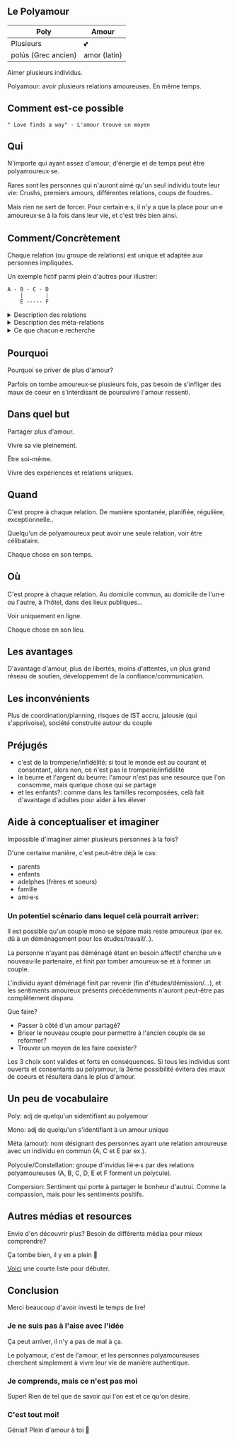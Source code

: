 ## Le Polyamour

| Poly  |  Amour |
|---|---|
| Plusieurs  | 💕  |
| polús (Grec ancien) | amor (latin) |



Aimer plusieurs individus.

Polyamour: avoir plusieurs relations amoureuses. En même temps.

## Comment est-ce possible

```
" Love finds a way" - L'amour trouve un moyen
```

## Qui

N'importe qui ayant assez d'amour, d'énergie et de temps peut être polyamoureux⸱se.

Rares sont les personnes qui n'auront aimé qu'un seul individu toute leur vie:
Crushs, premiers amours, différentes relations, coups de foudres..

Mais rien ne sert de forcer.
Pour certain⸱e⸱s, il n'y a que la place pour un⸱e amoureux⸱se à la fois dans leur vie, et c'est très bien ainsi.

## Comment/Concrètement

Chaque relation (ou groupe de relations) est unique et adaptée aux personnes impliquées.

Un exemple fictif parmi plein d'autres pour illustrer:

```
A - B - C - D
    |       |
    E ----- F
```
<details>
  <summary>Description des relations</summary>
  <ul>
<li>B et C sont marié⸱e⸱s, vivent la majorité du temps ensemble, et considèrent cette relation comme étant leur relation principale.</li>

<li>B et A se voient tous les vendredis soirs pour un rdv amoureux au restaurant avant d'aller au cinéma, et se retrouvent en moyenne une fois par mois pour une randonnée de groupe.</li>

<li>B et E ont une relation épistolaire à distance (échangent des lettres) et réservent un chalet 2 weekends par an pour passer du temps ensemble.</li>

<li>E et F vivent ensemble 1 semaine sur 2, comme F fait des aller-retours pour le travail. Les 2 ont pour projet d'adopter un enfant. Les 2 n'ont pas de relations sexuelles, F se considérant asexuel⸱le.</li>

<li>F et D se voient 1 semaine sur 2 (toujours le travail de F) et ont une relation romantique et platonique.</li>

<li>D et C ont une relation principalement sexuelle, mais partagent une très forte tendresse.</li>
  </ul>
</details>

<details>
  <summary>Description des méta-relations</summary>
  <ul>
<li>A et C sont ami⸱e⸱s</li>

<li>B et D jouent aux jeux vidéos ensemble</li>

<li>E a déjà parlé à A et C en ligne, mais ne les a jamais rencontré⸱e⸱s</li>

<li>F ressent de la jalousie, et n'aimerait pas savoir qui D et E fréquentent</li>
  </ul>
</details>

<details>
  <summary>Ce que chacun⸱e recherche</summary>
  <ul>
<li>A se considère aromantique et greysexuel⸱le, ainsi que mono, et ne cherche pas d'autre relation. A se réjouit de pouvoir aider B et C de s'occuper de leur futur bébé.</li>

<li>B est polysaturé⸱e (n'a pas la place/le temps/l'énergie/l'envie de voir d'autres personnes).</li>

<li>C fréquente les réseaux de rencontre et est ouvert⸱e à d'autres relations.</li>

<li>D et E ont chacun⸱e des relations ponctuelles et éphémères, et ne cherchent pas d'autres relations à long terme.</li>

<li>F se sent assez mono, et avoir une relation par lieu de vie lui suffit.</li>
  </ul>

</details> 


## Pourquoi

Pourquoi se priver de plus d'amour?

Parfois on tombe amoureux⸱se plusieurs fois, pas besoin de s'infliger des maux de coeur en s'interdisant de poursuivre l'amour ressenti.

## Dans quel but

Partager plus d'amour.

Vivre sa vie pleinement.

Être soi-même.

Vivre des expériences et relations uniques.

## Quand

C'est propre à chaque relation. De manière spontanée, planifiée, régulière, exceptionnelle..

Quelqu'un de polyamoureux peut avoir une seule relation, voir être célibataire.

Chaque chose en son temps.

## Où

C'est propre à chaque relation. Au domicile commun, au domicile de l'un⸱e ou l'autre, à l'hôtel, dans des lieux publiques...

Voir uniquement en ligne.

Chaque chose en son lieu.

## Les avantages

D'avantage d'amour, plus de libertés, moins d'attentes, un plus grand réseau de soutien, développement de la confiance/communication.

## Les inconvénients

Plus de coordination/planning, risques de IST accru, jalousie (qui s'apprivoise), société construite autour du couple

## Préjugés

- c'est de la tromperie/infidélité: si tout le monde est au courant et consentant, alors non, ce n'est pas le tromperie/infidélité
- le beurre et l'argent du beurre: l'amour n'est pas une resource que l'on consomme, mais quelque chose qui se partage
- et les enfants?: comme dans les familles recomposées, celà fait d'avantage d'adultes pour aider à les élever

## Aide à conceptualiser et imaginer

Impossible d'imaginer aimer plusieurs personnes à la fois?

D'une certaine manière, c'est peut-être déjà le cas:
- parents
- enfants
- adelphes (frères et soeurs)
- famille
- ami⸱e⸱s

### Un potentiel scénario dans lequel celà pourrait arriver:

Il est possible qu'un couple mono se sépare mais reste amoureux (par ex. dû à un déménagement pour les études/travail/..).

La personne n'ayant pas déménagé étant en besoin affectif cherche un⸱e nouveau⸱lle partenaire, et finit par tomber amoureux⸱se et à former un couple.

L'individu ayant déménagé finit par revenir (fin d'études/démission/...), et les sentiments amoureux présents précédemments n'auront peut-être pas complètement disparu.

Que faire?
- Passer à côté d'un amour partagé?
- Briser le nouveau couple pour permettre à l'ancien couple de se reformer?
- Trouver un moyen de les faire coexister?

Les 3 choix sont valides et forts en conséquences.
Si tous les individus sont ouverts et consentants au polyamour, la 3ème possibilité évitera des maux de coeurs et résultera dans le plus d'amour.

## Un peu de vocabulaire

Poly: adj de quelqu'un sidentifiant au polyamour

Mono: adj de quelqu'un s'identifiant à un amour unique

Méta (amour): nom désignant des personnes ayant une relation amoureuse avec un individu en commun (A, C et E par ex.).

Polycule/Constellation: groupe d'invidus lié⸱e⸱s par des relations polyamoureuses (A, B, C, D, E et F forment un polycule).

Compersion: Sentiment qui porte à partager le bonheur d'autrui. Comme la compassion, mais pour les sentiments positifs.

## Autres médias et resources

Envie d'en découvrir plus?
Besoin de différents médias pour mieux comprendre?

Ça tombe bien, il y en a plein 👼

[Voici](./resources.md) une courte liste pour débuter.


## Conclusion

Merci beaucoup d'avoir investi le temps de lire!

### Je ne suis pas à l'aise avec l'idée

Ça peut arriver, il n'y a pas de mal à ça.

Le polyamour, c'est de l'amour, et les personnes polyamoureuses cherchent simplement à vivre leur vie de manière authentique.

### Je comprends, mais ce n'est pas moi

Super! Rien de tel que de savoir qui l'on est et ce qu'on désire.

### C'est tout moi!

Génial! Plein d'amour à toi 💖
